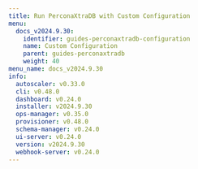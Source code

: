 ```yaml
---
title: Run PerconaXtraDB with Custom Configuration
menu:
  docs_v2024.9.30:
    identifier: guides-perconaxtradb-configuration
    name: Custom Configuration
    parent: guides-perconaxtradb
    weight: 40
menu_name: docs_v2024.9.30
info:
  autoscaler: v0.33.0
  cli: v0.48.0
  dashboard: v0.24.0
  installer: v2024.9.30
  ops-manager: v0.35.0
  provisioner: v0.48.0
  schema-manager: v0.24.0
  ui-server: v0.24.0
  version: v2024.9.30
  webhook-server: v0.24.0
---
```


